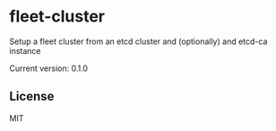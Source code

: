 fleet-cluster
=============

Setup a fleet cluster from an etcd cluster and (optionally) and etcd-ca instance

Current version: 0.1.0

License
-------

MIT
